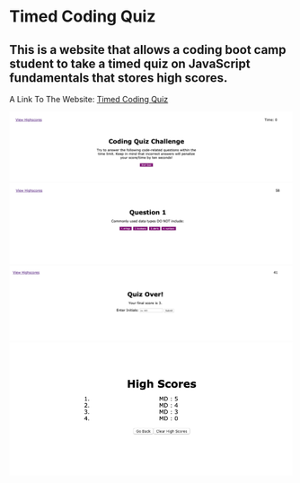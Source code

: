 # Timed Coding Quiz

## This is a website that allows a coding boot camp student to take a timed quiz on JavaScript fundamentals that stores high scores.

A Link To The Website: [Timed Coding Quiz](https://melissadaska.github.io/timed-coding-quiz/)

![Screenshot of main page](./assets/images/mainpage.png) 
![Screenshot of questtion1](./assets/images/question1.png)
![Screenshot of quiz over page](./assets/images/quizover.png)
![Screenshot of high scores page](./assets/images/highscores.png)
